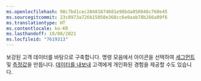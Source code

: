```yaml
---
ms.openlocfilehash: 98c7bd1cec20481874681e98bda050846c760e45
ms.sourcegitcommit: 23c8973a726b15050e368cc6e0aab78b266a89f6
ms.translationtype: HT
ms.contentlocale: ko-KR
ms.lasthandoff: 10/08/2021
ms.locfileid: "7619313"
---
```

보강된 고객 데이터를 바탕으로 구축합니다. 명령 모음에서 아이콘을 선택하여 [세그먼트](../audience-insights/segments.md) 및 [측정값](../audience-insights/measures.md)을 만듭니다. [데이터를 내보내](../audience-insights/export-destinations.md) 고객에게 개인화된 경험을 제공할 수도 있습니다.